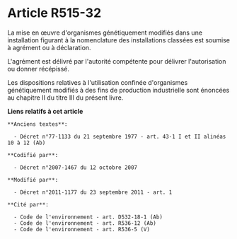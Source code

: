 # Article R515-32

La mise en œuvre d'organismes génétiquement modifiés dans une installation figurant à la nomenclature des installations
classées est soumise à agrément ou à déclaration.

L'agrément est délivré par l'autorité compétente pour délivrer l'autorisation ou donner récépissé.

Les dispositions relatives à l'utilisation confinée d'organismes génétiquement modifiés à des fins de production industrielle
sont énoncées au chapitre II du titre III du présent livre.

**Liens relatifs à cet article**

	**Anciens textes**:

	  - Décret n°77-1133 du 21 septembre 1977 - art. 43-1 I et II alinéas 10 à 12 (Ab)

	**Codifié par**:

	  - Décret n°2007-1467 du 12 octobre 2007

	**Modifié par**:

	  - Décret n°2011-1177 du 23 septembre 2011 - art. 1

	**Cité par**:

	  - Code de l'environnement - art. D532-18-1 (Ab)
	  - Code de l'environnement - art. R536-12 (Ab)
	  - Code de l'environnement - art. R536-5 (V)
